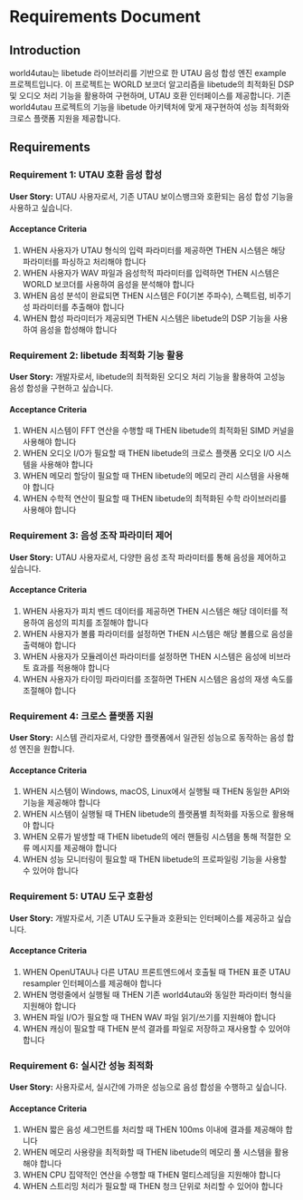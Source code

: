 # Requirements Document

## Introduction

world4utau는 libetude 라이브러리를 기반으로 한 UTAU 음성 합성 엔진 example 프로젝트입니다. 이 프로젝트는 WORLD 보코더 알고리즘을 libetude의 최적화된 DSP 및 오디오 처리 기능을 활용하여 구현하며, UTAU 호환 인터페이스를 제공합니다. 기존 world4utau 프로젝트의 기능을 libetude 아키텍처에 맞게 재구현하여 성능 최적화와 크로스 플랫폼 지원을 제공합니다.

## Requirements

### Requirement 1: UTAU 호환 음성 합성

**User Story:** UTAU 사용자로서, 기존 UTAU 보이스뱅크와 호환되는 음성 합성 기능을 사용하고 싶습니다.

#### Acceptance Criteria

1. WHEN 사용자가 UTAU 형식의 입력 파라미터를 제공하면 THEN 시스템은 해당 파라미터를 파싱하고 처리해야 합니다
2. WHEN 사용자가 WAV 파일과 음성학적 파라미터를 입력하면 THEN 시스템은 WORLD 보코더를 사용하여 음성을 분석해야 합니다
3. WHEN 음성 분석이 완료되면 THEN 시스템은 F0(기본 주파수), 스펙트럼, 비주기성 파라미터를 추출해야 합니다
4. WHEN 합성 파라미터가 제공되면 THEN 시스템은 libetude의 DSP 기능을 사용하여 음성을 합성해야 합니다

### Requirement 2: libetude 최적화 기능 활용

**User Story:** 개발자로서, libetude의 최적화된 오디오 처리 기능을 활용하여 고성능 음성 합성을 구현하고 싶습니다.

#### Acceptance Criteria

1. WHEN 시스템이 FFT 연산을 수행할 때 THEN libetude의 최적화된 SIMD 커널을 사용해야 합니다
2. WHEN 오디오 I/O가 필요할 때 THEN libetude의 크로스 플랫폼 오디오 I/O 시스템을 사용해야 합니다
3. WHEN 메모리 할당이 필요할 때 THEN libetude의 메모리 관리 시스템을 사용해야 합니다
4. WHEN 수학적 연산이 필요할 때 THEN libetude의 최적화된 수학 라이브러리를 사용해야 합니다

### Requirement 3: 음성 조작 파라미터 제어

**User Story:** UTAU 사용자로서, 다양한 음성 조작 파라미터를 통해 음성을 제어하고 싶습니다.

#### Acceptance Criteria

1. WHEN 사용자가 피치 벤드 데이터를 제공하면 THEN 시스템은 해당 데이터를 적용하여 음성의 피치를 조절해야 합니다
2. WHEN 사용자가 볼륨 파라미터를 설정하면 THEN 시스템은 해당 볼륨으로 음성을 출력해야 합니다
3. WHEN 사용자가 모듈레이션 파라미터를 설정하면 THEN 시스템은 음성에 비브라토 효과를 적용해야 합니다
4. WHEN 사용자가 타이밍 파라미터를 조절하면 THEN 시스템은 음성의 재생 속도를 조절해야 합니다

### Requirement 4: 크로스 플랫폼 지원

**User Story:** 시스템 관리자로서, 다양한 플랫폼에서 일관된 성능으로 동작하는 음성 합성 엔진을 원합니다.

#### Acceptance Criteria

1. WHEN 시스템이 Windows, macOS, Linux에서 실행될 때 THEN 동일한 API와 기능을 제공해야 합니다
2. WHEN 시스템이 실행될 때 THEN libetude의 플랫폼별 최적화를 자동으로 활용해야 합니다
3. WHEN 오류가 발생할 때 THEN libetude의 에러 핸들링 시스템을 통해 적절한 오류 메시지를 제공해야 합니다
4. WHEN 성능 모니터링이 필요할 때 THEN libetude의 프로파일링 기능을 사용할 수 있어야 합니다

### Requirement 5: UTAU 도구 호환성

**User Story:** 개발자로서, 기존 UTAU 도구들과 호환되는 인터페이스를 제공하고 싶습니다.

#### Acceptance Criteria

1. WHEN OpenUTAU나 다른 UTAU 프론트엔드에서 호출될 때 THEN 표준 UTAU resampler 인터페이스를 제공해야 합니다
2. WHEN 명령줄에서 실행될 때 THEN 기존 world4utau와 동일한 파라미터 형식을 지원해야 합니다
3. WHEN 파일 I/O가 필요할 때 THEN WAV 파일 읽기/쓰기를 지원해야 합니다
4. WHEN 캐싱이 필요할 때 THEN 분석 결과를 파일로 저장하고 재사용할 수 있어야 합니다

### Requirement 6: 실시간 성능 최적화

**User Story:** 사용자로서, 실시간에 가까운 성능으로 음성 합성을 수행하고 싶습니다.

#### Acceptance Criteria

1. WHEN 짧은 음성 세그먼트를 처리할 때 THEN 100ms 이내에 결과를 제공해야 합니다
2. WHEN 메모리 사용량을 최적화할 때 THEN libetude의 메모리 풀 시스템을 활용해야 합니다
3. WHEN CPU 집약적인 연산을 수행할 때 THEN 멀티스레딩을 지원해야 합니다
4. WHEN 스트리밍 처리가 필요할 때 THEN 청크 단위로 처리할 수 있어야 합니다